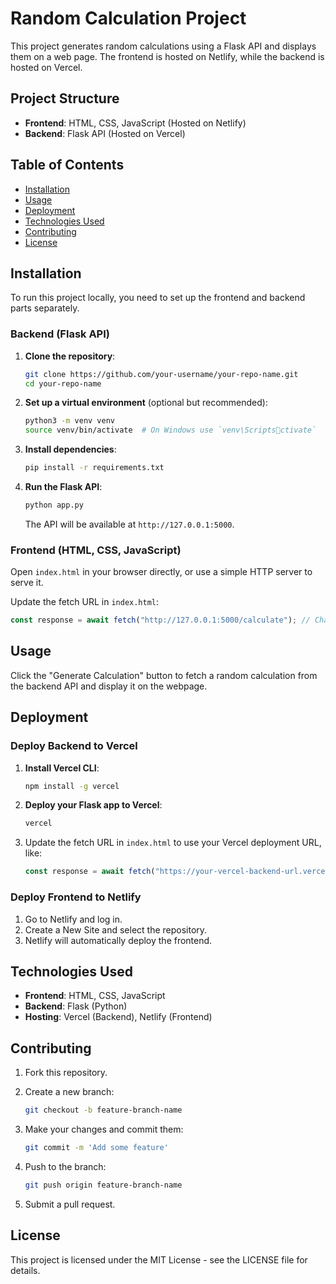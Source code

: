 
# Random Calculation Project

This project generates random calculations using a Flask API and displays them on a web page. The frontend is hosted on Netlify, while the backend is hosted on Vercel.



## Project Structure

- **Frontend**: HTML, CSS, JavaScript (Hosted on Netlify)
- **Backend**: Flask API (Hosted on Vercel)

## Table of Contents

- [Installation](#installation)
- [Usage](#usage)
- [Deployment](#deployment)
- [Technologies Used](#technologies-used)
- [Contributing](#contributing)
- [License](#license)

## Installation

To run this project locally, you need to set up the frontend and backend parts separately.

### Backend (Flask API)

1. **Clone the repository**:
   ```bash
   git clone https://github.com/your-username/your-repo-name.git
   cd your-repo-name
   ```

2. **Set up a virtual environment** (optional but recommended):
   ```bash
   python3 -m venv venv
   source venv/bin/activate  # On Windows use `venv\Scriptsctivate`
   ```

3. **Install dependencies**:
   ```bash
   pip install -r requirements.txt
   ```

4. **Run the Flask API**:
   ```bash
   python app.py
   ```
   The API will be available at `http://127.0.0.1:5000`.

### Frontend (HTML, CSS, JavaScript)

Open `index.html` in your browser directly, or use a simple HTTP server to serve it.

Update the fetch URL in `index.html`:
```javascript
const response = await fetch("http://127.0.0.1:5000/calculate"); // Change this URL if needed
```

## Usage

Click the "Generate Calculation" button to fetch a random calculation from the backend API and display it on the webpage.

## Deployment

### Deploy Backend to Vercel

1. **Install Vercel CLI**:
   ```bash
   npm install -g vercel
   ```

2. **Deploy your Flask app to Vercel**:
   ```bash
   vercel
   ```

3. Update the fetch URL in `index.html` to use your Vercel deployment URL, like:
   ```javascript
   const response = await fetch("https://your-vercel-backend-url.vercel.app/calculate");
   ```

### Deploy Frontend to Netlify

1. Go to Netlify and log in.
2. Create a New Site and select the repository.
3. Netlify will automatically deploy the frontend.

## Technologies Used

- **Frontend**: HTML, CSS, JavaScript
- **Backend**: Flask (Python)
- **Hosting**: Vercel (Backend), Netlify (Frontend)

## Contributing

1. Fork this repository.
2. Create a new branch: 
   ```bash
   git checkout -b feature-branch-name
   ```

3. Make your changes and commit them: 
   ```bash
   git commit -m 'Add some feature'
   ```

4. Push to the branch:
   ```bash
   git push origin feature-branch-name
   ```

5. Submit a pull request.

## License

This project is licensed under the MIT License - see the LICENSE file for details.
